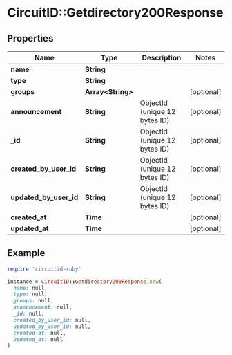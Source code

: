 # CircuitID::Getdirectory200Response

## Properties

| Name | Type | Description | Notes |
| ---- | ---- | ----------- | ----- |
| **name** | **String** |  |  |
| **type** | **String** |  |  |
| **groups** | **Array&lt;String&gt;** |  | [optional] |
| **announcement** | **String** | ObjectId (unique 12 bytes ID) | [optional] |
| **_id** | **String** | ObjectId (unique 12 bytes ID) | [optional] |
| **created_by_user_id** | **String** | ObjectId (unique 12 bytes ID) | [optional] |
| **updated_by_user_id** | **String** | ObjectId (unique 12 bytes ID) | [optional] |
| **created_at** | **Time** |  | [optional] |
| **updated_at** | **Time** |  | [optional] |

## Example

```ruby
require 'circuitid-ruby'

instance = CircuitID::Getdirectory200Response.new(
  name: null,
  type: null,
  groups: null,
  announcement: null,
  _id: null,
  created_by_user_id: null,
  updated_by_user_id: null,
  created_at: null,
  updated_at: null
)
```

